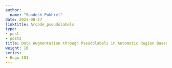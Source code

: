 ```yaml
---
author:
  name: "Sandesh Pokhrel"
date: 2023-08-27
linktitle: Arcade_pseudolabels
type:
- post
- posts
title: Data Augmentation through Pseudolabels in Automatic Region Based Coronary Artery Segmentation for Disease Diagnosis (2023 arxiv. preprint)
weight: 10
series:
- Hugo 101
---
```



